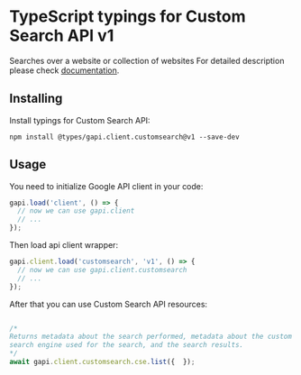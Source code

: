 # TypeScript typings for Custom Search API v1

Searches over a website or collection of websites
For detailed description please check [documentation](https://developers.google.com/custom-search/v1/introduction).

## Installing

Install typings for Custom Search API:

```
npm install @types/gapi.client.customsearch@v1 --save-dev
```

## Usage

You need to initialize Google API client in your code:

```typescript
gapi.load('client', () => {
  // now we can use gapi.client
  // ...
});
```

Then load api client wrapper:

```typescript
gapi.client.load('customsearch', 'v1', () => {
  // now we can use gapi.client.customsearch
  // ...
});
```



After that you can use Custom Search API resources:

```typescript

/*
Returns metadata about the search performed, metadata about the custom
search engine used for the search, and the search results.
*/
await gapi.client.customsearch.cse.list({  });
```
